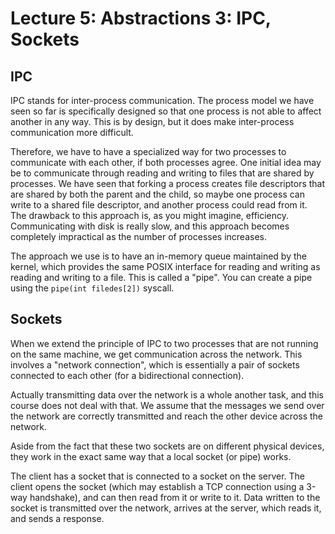 # Lecture 5: Abstractions 3: IPC, Sockets

## IPC
IPC stands for inter-process communication. The process model we have seen so far
is specifically designed so that one process is not able to affect another in any way.
This is by design, but it does make inter-process communication more difficult.

Therefore, we have to have a specialized way for two processes to communicate with
each other, if both processes agree. One initial idea may be to communicate through
reading and writing to files that are shared by processes. We have seen that forking
a process creates file descriptors that are shared by both the parent and the child,
so maybe one process can write to a shared file descriptor, and another process
could read from it. The drawback to this approach is, as you might imagine, efficiency.
Communicating with disk is really slow, and this approach becomes completely impractical 
as the number of processes increases.

The approach we use is to have an in-memory queue maintained by the kernel, which provides
the same POSIX interface for reading and writing as reading and writing to a file. This is
called a "pipe". You can create a pipe using the `pipe(int filedes[2])` syscall.

## Sockets
When we extend the principle of IPC to two processes that are not running on the same
machine, we get communication across the network. This involves a "network connection",
which is essentially a pair of sockets connected to each other (for a bidirectional 
connection).

Actually transmitting data over the network is a whole another task, and this course
does not deal with that. We assume that the messages we send over the network are
correctly transmitted and reach the other device across the network.

Aside from the fact that these two sockets are on different physical devices, they
work in the exact same way that a local socket (or pipe) works.

The client has a socket that is connected to a socket on the server. The client opens
the socket (which may establish a TCP connection using a 3-way handshake), and can then
read from it or write to it. Data written to the socket is transmitted over the network,
arrives at the server, which reads it, and sends a response.